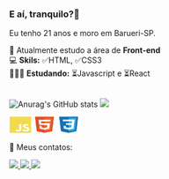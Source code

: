 ### E aí, tranquilo?👋

Eu tenho 21 anos e moro em Barueri-SP.

🚀 Atualmente estudo a área de **Front-end**</br>
💻 **Skils:** ✅HTML, ✅CSS3<br>
👨🏾‍🎓 **Estudando:** ⏳Javascript e ⏳React </br></br>

![Anurag's GitHub stats](https://github-readme-stats.vercel.app/api?username=LipeMonteiro&show_icons=true&theme=gruvbox)
<img height="180em" src="https://github-readme-stats.vercel.app/api/top-langs/?username=LipeMonteiro&layout=compact&langs_count=6&theme=tokyonight"/>

<div style="display: inline_block">
  <img align="center" alt="Js" height="30" width="40" src="https://raw.githubusercontent.com/devicons/devicon/master/icons/javascript/javascript-plain.svg">
  <img align="center" alt="HTML" height="30" width="40" src="https://raw.githubusercontent.com/devicons/devicon/master/icons/html5/html5-original.svg">
  <img align="center" alt="CSS" height="30" width="40" src="https://raw.githubusercontent.com/devicons/devicon/master/icons/css3/css3-original.svg">
</div></br>
📩 Meus contatos: </br>
<p align="left">
  <a href="https://web.whatsapp.com/send?phone=55+11+942315865" target="_blank">
  <img src="https://img.shields.io/badge/WhatsApp-25D366?style=for-the-badge&logo=whatsapp&logoColor=white"/>
</a>

<a href="https://www.linkedin.com/in/filipe-monteiro-68b4a6191/">
  <img src="https://img.shields.io/badge/LinkedIn-0077B5?style=for-the-badge&logo=linkedin&logoColor=white"/>
</a>
  
<a href="https://www.instagram.com/__moonteiroo/">
  <img src="https://img.shields.io/badge/Instagram-E4405F?style=for-the-badge&logo=instagram&logoColor=white"/>
</a>



</p>



<!--
**LipeMonteiro/LipeMonteiro** is a ✨ _special_ ✨ repository because its `README.md` (this file) appears on your GitHub profile.

Here are some ideas to get you started:

- 🔭 I’m currently working on ...
- 🌱 I’m currently learning ...
- 👯 I’m looking to collaborate on ...
- 🤔 I’m looking for help with ...
- 💬 Ask me about ...
- 📫 How to reach me: ...
- 😄 Pronouns: ...
- ⚡ Fun fact: ...
-->
